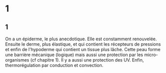 # 1
## 1
On a un épiderme, le plus anecdotique. Elle est constamment renouvelée. Ensuite le derme, plus élastique, et qui contient les récepteurs de pressions et enfin de l'hypoderme qui contient un tissue plus lâche. Cette peau forme une barrière mécanique (logique) mais aussi une protection par les micro-organismes (cf chapitre 1). Il y a aussi une protection des UV. Enfin, thermorégulation par conduction et convection.
